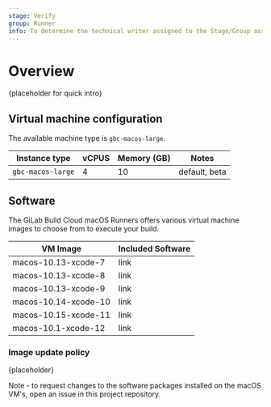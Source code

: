 ```yaml
---
stage: Verify
group: Runner
info: To determine the technical writer assigned to the Stage/Group associated with this page, see https://about.gitlab.com/handbook/engineering/ux/technical-writing/#assignments
---
```


# Overview

{placeholder for quick intro} 

## Virtual machine configuration

The available machine type is `gbc-macos-large`.

| Instance type | vCPUS | Memory (GB) | Notes |
| --------- | --- | ------- | ------- |
|  `gbc-macos-large` | 4 | 10 | default, beta |

## Software

The GiLab Build Cloud macOS Runners offers various virtual machine images to choose from to execute your build.

| VM Image| Included Software| 
| --------- | --- | 
|   macos-10.13-xcode-7| link |
|   macos-10.13-xcode-8| link |
|   macos-10.13-xcode-9| link |
|   macos-10.14-xcode-10| link |
|   macos-10.15-xcode-11| link |
|   macos-10.1-xcode-12| link |

### Image update policy

{placeholder}

Note - to request changes to the software packages installed on the macOS VM's, open an issue in this project repository. 
